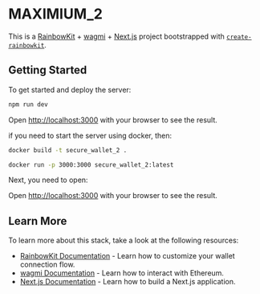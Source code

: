 # MAXIMIUM_2

This is a [RainbowKit](https://rainbowkit.com) + [wagmi](https://wagmi.sh) + [Next.js](https://nextjs.org/) project bootstrapped with [`create-rainbowkit`](/packages/create-rainbowkit).

## Getting Started

To get started and deploy the server:

```bash
npm run dev
```

Open [http://localhost:3000](http://localhost:3000) with your browser to see the result.

if you need to start the server using docker, then:

```bash
docker build -t secure_wallet_2 .
```

```bash
docker run -p 3000:3000 secure_wallet_2:latest
```

Next, you need to open:

Open [http://localhost:3000](http://localhost:3000) with your browser to see the result.


## Learn More

To learn more about this stack, take a look at the following resources:

- [RainbowKit Documentation](https://rainbowkit.com) - Learn how to customize your wallet connection flow.
- [wagmi Documentation](https://wagmi.sh) - Learn how to interact with Ethereum.
- [Next.js Documentation](https://nextjs.org/docs) - Learn how to build a Next.js application.





